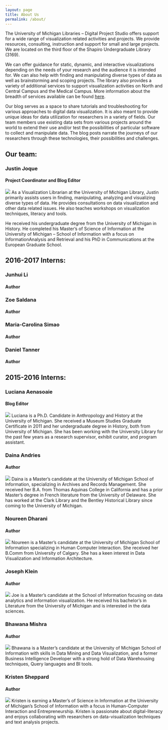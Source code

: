 ```yaml
---
layout: page
title: About Us
permalink: /about/
---
```


The University of Michigan Libraries – Digital Project Studio offers support for a wide range of visualization related activities and projects. We provide resources, consulting, instruction and support for small and large projects. We are located on the third floor of the Shapiro Undergraduate Library (3169).

We can offer guidance for static, dynamic, and interactive visualizations depending on the needs of your research and the audience it is intended for. We can also help with finding and manipulating diverse types of data as well as brainstorming and scoping projects. The library also provides a variety of additional services to support visualization activities on North and Central Campus and the Medical Campus. More information about the breadth of services available can be found <a href="http://www.lib.umich.edu/digital-projects-studio">here</a>.

Our blog serves as a space to share tutorials and troubleshooting for various approaches to digital data visualization. It is also meant to provide unique ideas for data utilization for researchers in a variety of fields. Our team members use existing data sets from various projects around the world to extend their use and/or test the possibilities of particular software to collect and manipulate data. The blog posts narrate the journeys of our researchers through these technologies, their possibilities and challenges.

## Our team: 

### Justin Joque
#### Project Coordinator and Blog Editor

![](/images/people/JustinJoque.jpg) As a Visualization Librarian at the University of Michigan Library, Justin primarily assists users in finding, manipulating, analyzing and visualizing diverse types of data. He provides consultations on data visualization and other data related issues. He also teaches workshops on visualization techniques, literacy and tools.

He received his undergraduate degree from the University of Michigan in History. He completed his Master’s of Science of Information at the University of Michigan – School of Information with a focus on InformationAnalysis and Retrieval and his PhD in Communications at the European Graduate School.

## 2016-2017 Interns:

### Junhui Li
#### Author

### Zoe Saldana
#### Author

### Maria-Carolina Simao
#### Author

### Daniel Tanner
#### Author

## 2015-2016 Interns:

### Luciana Aenasoaie
#### Blog Editor

![](/images/people/LucianaAenasoaie.jpg) Luciana is a Ph.D. Candidate in Anthropology and History at the University of Michigan. She received a Museum Studies Graduate Certificate in 2011 and her undergraduate degree in History, both from University of Michigan. She has been working with the University Library for the past few years as a research supervisor, exhibit curator, and program assistant.

### Daina Andries 
#### Author

![](/images/people/DainaAndries.jpg) Daina is a Master’s candidate at the University of Michigan School of Information, specializing in Archives and Records Management. She received her B.A. from Thomas Aquinas College in California and has a prior Master’s degree in French literature from the University of Delaware. She has worked at the Clark Library and the Bentley Historical Library since coming to the University of Michigan.

### Noureen Dharani
#### Author

![](/images/people/NoureenDharani.jpg) Noureen is a Master’s candidate at the University of Michigan School of Information specializing in Human Computer Interaction. She received her B.Comm from University of Calgary. She has a keen interest in Data Visualization and Information Architecture.

### Joseph Klein 
#### Author

![](/images/people/JosephKlein.jpg) Joe is a Master’s candidate at the School of Information focusing on data analytics and information visualization. He received his bachelor’s in Literature from the University of Michigan and is interested in the data sciences.

### Bhawana Mishra 
#### Author

![](/images/people/BhawanaMishra.jpg) Bhawana is a Master’s candidate at the University of Michigan School of Information with skills in Data Mining and Data Visualization, and a former Business Intelligence Developer with a strong hold of Data Warehousing techniques, Query languages and BI tools.

### Kristen Sheppard 
#### Author

![](/images/people/KristenSheppard.jpg) Kristen is earning a Master’s of Science in Information at the University of Michigan’s School of Information with a focus in Human-Computer Interaction and Entrepreneurship. Kristen is passionate about digital-literacy and enjoys collaborating with researchers on data-visualization techniques and text analysis projects.
